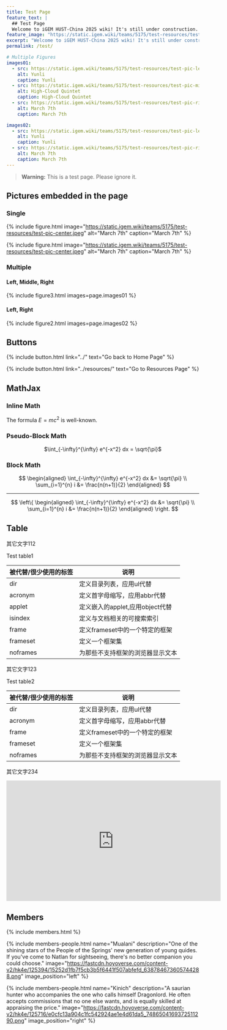 ```yaml
---
title: Test Page
feature_text: |
  ## Test Page
  Welcome to iGEM HUST-China 2025 wiki! It's still under construction. Please stay tuned for more information.
feature_image: "https://static.igem.wiki/teams/5175/test-resources/test-image-1300x400.jpg"
excerpt: "Welcome to iGEM HUST-China 2025 wiki! It's still under construction. Please stay tuned for more information."
permalink: /test/

# Multiple Figures
images01:
  - src: https://static.igem.wiki/teams/5175/test-resources/test-pic-left.jpeg
    alt: Yunli
    caption: Yunli
  - src: https://static.igem.wiki/teams/5175/test-resources/test-pic-middle.jpeg
    alt: High-Cloud Quintet
    caption: High-Cloud Quintet
  - src: https://static.igem.wiki/teams/5175/test-resources/test-pic-right.jpeg
    alt: March 7th
    caption: March 7th

images02:
  - src: https://static.igem.wiki/teams/5175/test-resources/test-pic-left.jpeg
    alt: Yunli
    caption: Yunli
  - src: https://static.igem.wiki/teams/5175/test-resources/test-pic-right.jpeg
    alt: March 7th
    caption: March 7th
---
```


> **Warning:** This is a test page. Please ignore it.

## Pictures embedded in the page

### Single

{% include figure.html image="https://static.igem.wiki/teams/5175/test-resources/test-pic-center.jpeg" alt="March 7th" caption="March 7th" %}

{% include figure.html image="https://static.igem.wiki/teams/5175/test-resources/test-pic-center.jpeg" alt="March 7th" caption="March 7th" %}

### Multiple

#### Left, Middle, Right

{% include figure3.html images=page.images01 %}

#### Left, Right

{% include figure2.html images=page.images02 %}

## Buttons

{% include button.html link="../" text="Go back to Home Page" %}

{% include button.html link="../resources/" text="Go to Resources Page" %}

## MathJax

### Inline Math

The formula $E=mc^2$ is well-known.

### Pseudo-Block Math

<center>$\int_{-\infty}^{\infty} e^{-x^2} dx = \sqrt{\pi}$</center>

### Block Math
<center>
  $$
  \begin{aligned}
  \int_{-\infty}^{\infty} e^{-x^2} dx &= \sqrt{\pi} \\
  \sum_{i=1}^{n} i &= \frac{n(n+1)}{2}
  \end{aligned}
  $$
</center>

---

<center>
   $$
    \left\{
      \begin{aligned}
      \int_{-\infty}^{\infty} e^{-x^2} dx &= \sqrt{\pi} \\
      \sum_{i=1}^{n} i &= \frac{n(n+1)}{2}
      \end{aligned}
    \right.
    $$
</center>

## Table

其它文字112

<figcaption class="caption table_caption">Test table1</figcaption>

| 被代替/很少使用的标签 | 说明                             |
| --------------------- | -------------------------------- |
| dir                   | 定义目录列表，应用ul代替         |
| acronym               | 定义首字母缩写，应用abbr代替     |
| applet                | 定义嵌入的applet,应用object代替  |
| isindex               | 定义与文档相关的可搜索索引       |
| frame                 | 定义frameset中的一个特定的框架   |
| frameset              | 定义一个框架集                   |
| noframes              | 为那些不支持框架的浏览器显示文本 |

其它文字123

<figcaption class="caption table_caption">Test table2</figcaption>

| 被代替/很少使用的标签 | 说明                             |
| --------------------- | -------------------------------- |
| dir                   | 定义目录列表，应用ul代替         |
| acronym               | 定义首字母缩写，应用abbr代替     |
| frame                 | 定义frameset中的一个特定的框架   |
| frameset              | 定义一个框架集                   |
| noframes              | 为那些不支持框架的浏览器显示文本 |

其它文字234

<center>
  <iframe title="Grand Jamboree 2024 | Keynotes" width="560" height="315" src="https://video.igem.org/video-playlists/embed/rC8gBRRXYLypxdqne7JgH6" allow="fullscreen" sandbox="allow-same-origin allow-scripts allow-popups allow-forms" style="border: 0px;"></iframe>
</center>

## Members

{% include members.html %}


{% include members-people.html 
   name="Mualani" 
   description="One of the shining stars of the People of the Springs' new generation of young quides. If you've come to Natlan for sightseeing, there's no better companion you could choose." 
   image="https://fastcdn.hoyoverse.com/content-v2/hk4e/125394/15252d1fb7f5cb3b5f6441f507abfefd_638784673605744288.png" 
   image_position="left" %}

{% include members-people.html 
   name="Kinich"
   description="A saurian hunter who accompanies the one who calls himself Dragonlord. He often accepts commissions that no one else wants, and is equally skilled at appraising the price." 
   image="https://fastcdn.hoyoverse.com/content-v2/hk4e/125716/e0cfc13a904c1fc542924ae1e4d61da5_7486504169372511290.png" 
   image_position="right" %}
